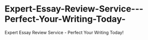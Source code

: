 # Expert-Essay-Review-Service---Perfect-Your-Writing-Today-
Expert Essay Review Service - Perfect Your Writing Today!
